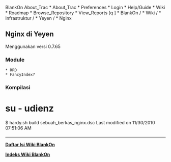    BlankOn
 About_Trac
    * About_Trac
    * Preferences
    * Login
    * Help/Guide
    * Wiki
    * Roadmap
    * Browse_Repository
    * View_Reports
[q                 ]
    * BlankOn  /
    * Wiki  /
    * Infrastruktur  /
    * Yeyen  /
    * Nginx
## Nginx di Yeyen
Menggunakan versi 0.7.65
### Module
    * RRD
    * FancyIndex?
### Kompilasi
# su - udienz
$ hardy.sh build sebuah_berkas_nginx.dsc
Last modified on 11/30/2010 07:51:06 AM
#### 
    
 
 
 
 
 
---
[**Daftar Isi Wiki BlankOn**](/DaftarIsi/README.md)
 
[**Indeks Wiki BlankOn**](/Indeks.md)
